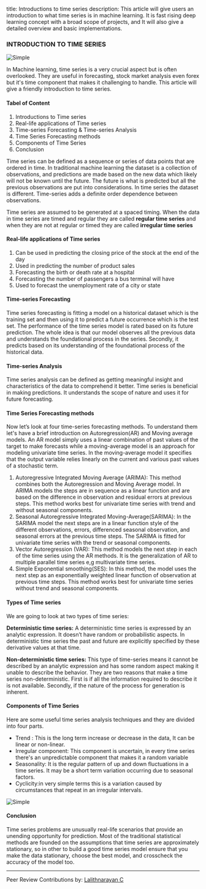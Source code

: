 title: Introductions to time series
description: This article will give users an introduction to what time series is in machine learning. It is fast rising deep learning concept with a broad scope of projects, and It will also give a detailed overview and basic implementations.

### INTRODUCTION TO TIME SERIES

![Simple](https://github.com/jamessandy/engineering-education/blob/new-article/articles/introduction-to-time-series/hero.jpg)

In Machine learning, time series is a very crucial aspect but is often overlooked. They are useful in forecasting, stock market analysis even forex but it's time component that makes it challenging to handle. This article will give a friendly introduction to time series.

#### Tabel of Content
1. Introductions to Time series
2. Real-life applications of Time series
3. Time-series Forecasting & Time-series Analysis
4. Time Series Forecasting methods
5. Components of Time Series
6. Conclusion

Time series can be defined as a sequence or series of data points that are ordered in time. In traditional machine learning the dataset is a collection of observations, and predictions are made based on the new data which likely will not be known until the future. The future is what is predicted but all the previous observations are put into considerations. In time series the dataset is different. Time-series adds a definite order dependence between observations.

Time series are assumed to be generated at a spaced timing. When the data in time series are timed and regular they are called **regular time series** and when they are not at regular or timed they are called **irregular time series**

#### Real-life applications of Time series
1. Can be used in predicting the closing price of the stock at the end of the day
2. Used in predicting the number of product sales
3. Forecasting the birth or death rate at a hospital
4. Forecasting the number of passengers a bus terminal will have 
5. Used to forecast the unemployment rate of a city or state

#### Time-series Forecasting
Time series forecasting is fitting a model on a historical dataset which is the training set and then using it to predict a future occurrence which is the test set. The performance of the time series model is rated based on its future prediction. The whole idea is that our model observes all the previous data and understands the foundational process in the series. Secondly, it predicts based on its understanding of the foundational process of the historical data.

#### Time-series Analysis
Time series analysis can be defined as getting meaningful insight and characteristics of the data to comprehend it better. Time series is beneficial in making predictions. It understands the scope of nature and uses it for future forecasting.

#### Time Series Forecasting methods 
Now let’s look at four time-series forecasting methods. To understand them let's have a brief introduction on Autoregression(AR) and Moving average models. An AR model simply uses a linear combination of past values of the target to make forecasts while a moving-average model is an approach for modeling univariate time series. In the moving-average model it  specifies that the output variable relies linearly on the current and various past values of a stochastic term.

1. Autoregressive Integrated Moving Average (ARIMA): This method combines both the Autoregression and Moving Average model. In ARIMA models the steps are in sequence as a linear function and are based on the difference in observation and residual errors at previous steps. This method works best for univariate time series with trend and without seasonal components.
2. Seasonal Autoregressive Integrated Moving-Average(SARIMA): In the SARIMA model the next steps are in a linear function style of the different observations, errors, differenced seasonal observation, and seasonal errors at the previous time steps. The SARIMA is fitted for univariate time series with the trend or seasonal components.
3. Vector Autoregression (VAR): This method models the next step in each of the time series using the AR methods. It is the generalization of AR to multiple parallel time series e,g multivariate time series.
4. Simple Exponential smoothing(SES): In this method, the model uses the next step as an exponentially weighted linear function of observation at previous time steps. This method works best for univariate time series without trend and seasonal components.

#### Types of Time series
We are going to look at two types of time series:

**Deterministic time series:** A deterministic time series is expressed by an analytic expression. It doesn’t have random or probabilistic aspects. In deterministic time series the past and future are explicitly specified by these derivative values at that time.

**Non-deterministic time series:** This type of time-series means it cannot be described by an analytic expression and has some random aspect making it unable to describe the behavior. They are two reasons that make a time series non-deterministic. First is if all the information required to describe it is not available. Secondly, if the nature of the process for generation is inherent.

#### Components of Time Series
Here are some useful time series analysis techniques and they are divided into four parts.

- Trend : This is the long term increase or decrease in the data, It can be linear or non-linear.
- Irregular component: This component is uncertain, in every time series there's an unpredictable component that makes it a random variable
- Seasonality: It is the regular pattern of up and down fluctuations in a time series. It may be a short term variation occurring due to seasonal factors.
- Cyclicity:in very simple terms this is a variation caused by circumstances that repeat in an irregular intervals.

![Simple](https://github.com/jamessandy/engineering-education/blob/new-article/articles/introduction-to-time-series/img.jpg)

#### Conclusion
Time series problems are unusually real-life scenarios that provide an unending opportunity for prediction. Most of the traditional statistical methods are founded on the assumptions that time series are approximately stationary, so in other to build a good time series model ensure that you make the data stationary, choose the best model, and crosscheck the accuracy of the model too.

---
Peer Review Contributions by: [Lalithnarayan C](/engineering-education/authors/lalithnarayan-c/)
